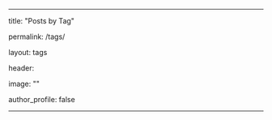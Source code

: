 ---

title: "Posts by Tag"

permalink: /tags/

layout: tags

header:

  image: ""

author_profile: false

---